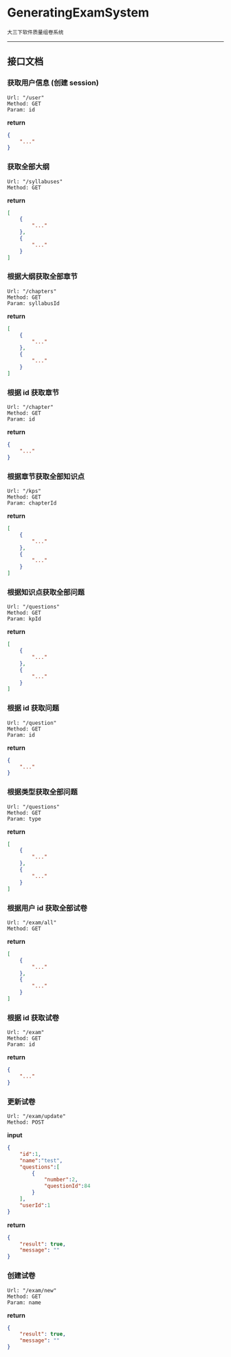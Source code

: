 # GeneratingExamSystem
    大三下软件质量组卷系统

---

## 接口文档

### 获取用户信息 (创建 session)
    Url: "/user"
    Method: GET
    Param: id

**return**
```json
{
    "..."
}
```

### 获取全部大纲
    Url: "/syllabuses"
    Method: GET

**return**
```json
[
    {
        "..."
    },
    {
        "..."
    }
]
``` 

### 根据大纲获取全部章节
    Url: "/chapters"
    Method: GET
    Param: syllabusId

**return**
```json
[
    {
        "..."
    },
    {
        "..."
    }
]
```

### 根据 id 获取章节
    Url: "/chapter"
    Method: GET
    Param: id

**return**
```json
{
    "..."
}
```

### 根据章节获取全部知识点
    Url: "/kps"
    Method: GET
    Param: chapterId

**return**
```json
[
    {
        "..."
    },
    {
        "..."
    }
]
```

### 根据知识点获取全部问题
    Url: "/questions"
    Method: GET
    Param: kpId

**return**
```json
[
    {
        "..."
    },
    {
        "..."
    }
]
```

### 根据 id 获取问题
    Url: "/question"
    Method: GET
    Param: id

**return**
```json
{
    "..."
}
```

### 根据类型获取全部问题
    Url: "/questions"
    Method: GET
    Param: type

**return**
```json
[
    {
        "..."
    },
    {
        "..."
    }
]
```

### 根据用户 id 获取全部试卷
    Url: "/exam/all"
    Method: GET

**return**
```json
[
    {
        "..."
    },
    {
        "..."
    }
]
```

### 根据 id 获取试卷
    Url: "/exam"
    Method: GET
    Param: id

**return**
```json
{
    "..."
}
```

### 更新试卷
    Url: "/exam/update"
    Method: POST

**input**
```json
{
    "id":1,
    "name":"test",
    "questions":[
        {
            "number":2,
            "questionId":84
        }
    ],
    "userId":1
}
```

**return**
```json
{
    "result": true,
    "message": ""
}
```

### 创建试卷
    Url: "/exam/new"
    Method: GET
    Param: name

**return**
```json
{
    "result": true,
    "message": ""
}
```
